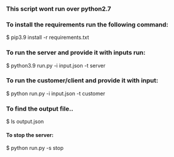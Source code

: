 ### This script wont run over python2.7

### To install the requirements run the following command:


$ pip3.9 install -r requirements.txt 

### To run the server and provide it with inputs run:

$ python3.9 run.py  -i input.json -t server

### To run the customer/client and provide it with input:

$ python run.py  -i input.json -t customer

### To find the output file..
$ ls  output.json

#### To stop the server:

$ python run.py  -s stop

